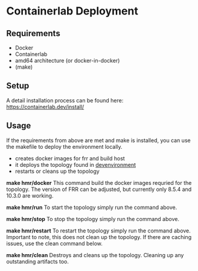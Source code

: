 # Containerlab Deployment

## Requirements
- Docker
- Containerlab
- amd64 architecture (or docker-in-docker)
- (make)

## Setup
A detail installation process can be found here: https://containerlab.dev/install/


## Usage

If the requirements from above are met and make is installed, you can use the makefile to deploy the environment locally.
- creates docker images for frr and build host
- it deploys the topology found in [devenvironment](../.devenvironment/)
- restarts or cleans up the topology


**make hmr/docker**
This command build the docker images requried for the topology. The version of FRR can be adjusted, but currently only 8.5.4 and 10.3.0 are working.

**make hmr/run**
To start the topology simply run the command above.

**make hmr/stop**
To stop the topology simply run the command above.

**make hmr/restart**
To restart the topology simply run the command above. Important to note, this does not clean up the topology. If there are caching issues, use the clean command below.

**make hmr/clean**
Destroys and cleans up the topology. Cleaning up any outstanding artifacts too.
